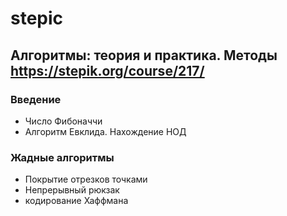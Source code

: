 # stepic
## Алгоритмы: теория и практика. Методы https://stepik.org/course/217/
### Введение
- Число Фибоначчи
- Алгоритм Евклида. Нахождение НОД
### Жадные алгоритмы
- Покрытие отрезков точками
- Непрерывный рюкзак
- кодирование Хаффмана
